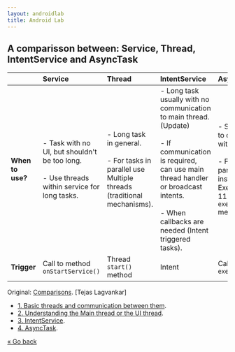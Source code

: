 ```yaml
---
layout: androidlab
title: Android Lab
---
```


## A comparisson between: Service, Thread, IntentService and AsyncTask

|    | Service        | Thread           | IntentService  | AsyncTask |
|:---|:---------------|:-----------------|:---------------|:----------|
| **When to use?** | - Task with no UI, but shouldn't be too long. <br><br> - Use threads within service for long tasks. | - Long task in general. <br><br> - For tasks in parallel use Multiple threads (traditional mechanisms). | - Long task usually with no communication to main thread. (Update) <br><br> - If communication is required, can use main thread handler or broadcast intents. <br><br> - When callbacks are needed (Intent triggered tasks). | - Small task having to communicate with main thread. <br><br> - For tasks in parallel use multiple instances OR Executor (API Level 11  Introduces the `executeOnExecutor()` method). |
| **Trigger** | Call to method `onStartService()` | Thread `start()` method | Intent | Call to method `execute()` |

Original: [Comparisons](http://techtej.blogspot.com.es/2011/03/android-thread-constructspart-4.html). [Tejas Lagvankar]

- [1. Basic threads and communication between them](http://techtej.blogspot.com.es/2011/02/android-passing-data-between-main.html).
- [2. Understanding the Main thread or the UI thread](http://techtej.blogspot.com.es/2011/03/android-thread-constructspart-1-ui.html).
- [3. IntentService](http://techtej.blogspot.com.es/2011/03/android-thread-constructspart-2-intent.html).
- [4. AsyncTask](http://techtej.blogspot.com.es/2011/03/android-thread-constructs-part-3.html).

[&laquo; Go back](./)